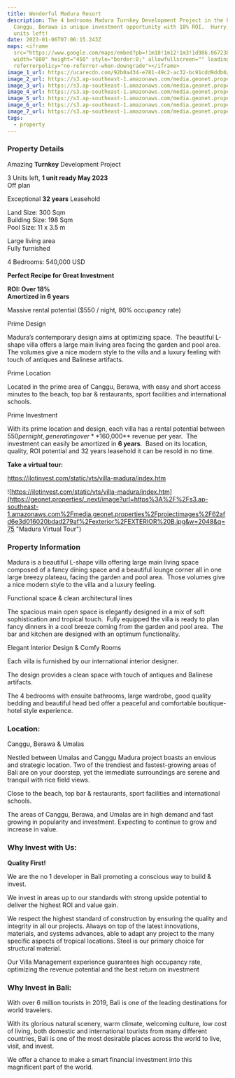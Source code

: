 ```yaml
---
title: Wonderful Madura Resort
description: The 4 bedrooms Madura Turnkey Development Project in the heart of
  Canggu, Berawa is unique investment opportunity with 18% ROI.  Hurry, only 3
  units left!
date: 2023-01-06T07:06:15.243Z
maps: <iframe
  src="https://www.google.com/maps/embed?pb=!1m18!1m12!1m3!1d986.0672388391336!2d115.14908164060365!3d-8.665951903717326!2m3!1f0!2f0!3f0!3m2!1i1024!2i768!4f13.1!3m3!1m2!1s0x2dd247f56f5c2337%3A0xcbc7d04e076dcf85!2sVilla%20Madura!5e0!3m2!1sen!2sid!4v1672989331211!5m2!1sen!2sid"
  width="600" height="450" style="border:0;" allowfullscreen="" loading="lazy"
  referrerpolicy="no-referrer-when-downgrade"></iframe>
image_1_url: https://ucarecdn.com/92b0a434-e781-49c2-ac32-bc91cdd9ddb0/
image_2_url: https://s3.ap-southeast-1.amazonaws.com/media.geonet.properties/projectimages/62afd6e3d016020bdad279af/interior/9.jpg
image_3_url: https://s3.ap-southeast-1.amazonaws.com/media.geonet.properties/projectimages/62afd6e3d016020bdad279af/interior/10.jpg
image_4_url: https://s3.ap-southeast-1.amazonaws.com/media.geonet.properties/projectimages/62afd6e3d016020bdad279af/interior/23.jpg
image_5_url: https://s3.ap-southeast-1.amazonaws.com/media.geonet.properties/projectimages/62afd6e3d016020bdad279af/interior/35.jpg
image_6_url: https://s3.ap-southeast-1.amazonaws.com/media.geonet.properties/projectimages/62afd6e3d016020bdad279af/interior/37.jpg
image_7_url: https://s3.ap-southeast-1.amazonaws.com/media.geonet.properties/projectimages/62afd6e3d016020bdad279af/interior/25.jpg
tags:
  - property
---
```

### **Property Details**

Amazing **Turnkey** Development Project

3 Units left, **1 unit ready May 2023**\
Off plan

Exceptional **32 years** Leasehold

Land Size: 300 Sqm\
Building Size: 198 Sqm\
Pool Size: 11 x 3.5 m

Large living area\
Fully furnished

4 Bedrooms: 540,000 USD

**Perfect Recipe for Great Investment**

**ROI: Over 18%**\
**Amortized in 6 years**

Massive rental potential ($550 / night, 80% occupancy rate)

Prime Design

Madura’s contemporary design aims at optimizing space.  The beautiful L-shape villa offers a large main living area facing the garden and pool area.  The volumes give a nice modern style to the villa and a luxury feeling with touch of antiques and Balinese artifacts.

Prime Location

Located in the prime area of Canggu, Berawa, with easy and short access minutes to the beach, top bar & restaurants, sport facilities and international schools.

Prime Investment

With its prime location and design, each villa has a rental potential between $550 per night, generating over **$160,000** revenue per year.  The investment can easily be amortized in **6 years**.  Based on its location, quality, ROI potential and 32 years leasehold it can be resold in no time.

**T﻿ake a virtual tour:**

<https://ilotinvest.com/static/vts/villa-madura/index.htm>

![https://ilotinvest.com/static/vts/villa-madura/index.htm](https://geonet.properties/_next/image?url=https%3A%2F%2Fs3.ap-southeast-1.amazonaws.com%2Fmedia.geonet.properties%2Fprojectimages%2F62afd6e3d016020bdad279af%2Fexterior%2FEXTERIOR%20B.jpg&w=2048&q=75 "Madura Virtual Tour")





### **Property Information**

Madura is a beautiful L-shape villa offering large main living space composed of a fancy dining space and a beautiful lounge corner all in one large breezy plateau, facing the garden and pool area.  Those volumes give a nice modern style to the villa and a luxury feeling.

Functional space & clean architectural lines

The spacious main open space is elegantly designed in a mix of soft sophistication and tropical touch.  Fully equipped the villa is ready to plan fancy dinners in a cool breeze coming from the garden and pool area.  The bar and kitchen are designed with an optimum functionality.

Elegant Interior Design & Comfy Rooms

Each villa is furnished by our international interior designer.

The design provides a clean space with touch of antiques and Balinese artifacts.

The 4 bedrooms with ensuite bathrooms, large wardrobe, good quality bedding and beautiful head bed offer a peaceful and comfortable boutique-hotel style experience.



### **Location:**

Canggu, Berawa & Umalas

Nestled between Umalas and Canggu Madura project boasts an envious and strategic location. Two of the trendiest and fastest-growing areas of Bali are on your doorstep, yet the immediate surroundings are serene and tranquil with rice field views.

Close to the beach, top bar & restaurants, sport facilities and international schools.

The areas of Canggu, Berawa, and Umalas are in high demand and fast growing in popularity and investment. Expecting to continue to grow and increase in value.

### **Why Invest with Us:**

**Quality First!**

We are the no 1 developer in Bali promoting a conscious way to build & invest.

We invest in areas up to our standards with strong upside potential to deliver the highest ROI and value gain.

We respect the highest standard of construction by ensuring the quality and integrity in all our projects. Always on top of the latest innovations, materials, and systems advances, able to adapt any project to the many specific aspects of tropical locations. Steel is our primary choice for structural material.

Our Villa Management experience guarantees high occupancy rate, optimizing the revenue potential and the best return on investment

### **Why Invest in Bali:**

With over 6 million tourists in 2019, Bali is one of the leading destinations for world travelers.

With its glorious natural scenery, warm climate, welcoming culture, low cost of living, both domestic and international tourists from many different countries, Bali is one of the most desirable places across the world to live, visit, and invest.

We offer a chance to make a smart financial investment into this magnificent part of the world.